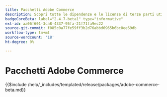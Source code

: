 ```yaml
---
title: Pacchetti Adobe Commerce
description: Scopri tutte le dipendenze e le licenze di terze parti utilizzate in Adobe Commerce.
badgeCoreBeta: label="2.4.7-beta1" type="informative"
exl-id: aa06f601-3ca8-4337-95fa-21f71fa9ec22
source-git-commit: f085c0a77fe59ff3b2d76abbd6965b6bc8ee69db
workflow-type: tm+mt
source-wordcount: '18'
ht-degree: 0%

---
```


# Pacchetti Adobe Commerce

{{$include /help/_includes/templated/release/packages/adobe-commerce-beta.md}}
